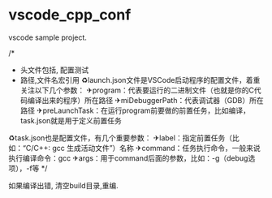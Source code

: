 # vscode_cpp_conf
vscode sample project.

/*
* 头文件包括, 配置测试
* 路径,文件名宏引用
♻︎launch.json文件是VSCode启动程序的配置文件，着重关注以下几个参数：
	✈program：代表要运行的二进制文件（也就是你的C代码编译出来的程序）所在路径
	✈miDebuggerPath：代表调试器（GDB）所在路径
	✈preLaunchTask：在运行program前要做的前置任务，比如编译，task.json就是用于定义前置任务

♻︎task.json也是配置文件，有几个重要参数：
	✈label：指定前置任务（比如：“C/C++: gcc 生成活动文件”）名称
	✈command：任务执行命令，一般来说执行编译命令：gcc
	✈args：用于command后面的参数，比如：-g（debug选项），-f等
*/

如果编译出错, 清空build目录,重编.
